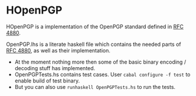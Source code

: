# HOpenPGP #

HOpenPGP is a implementation of the OpenPGP standard defined in 
[RFC 4880](http://tools.ietf.org/html/rfc4880).

OpenPGP.lhs is a literate haskell file which contains the needed parts of 
[RFC 4880](http://tools.ietf.org/html/rfc4880), as well as their implementation.

* At the moment nothing more then some of the basic binary encoding / decoding stuff has implemented.
* OpenPGPTests.hs contains test cases. User `cabal configure -f test` to enable build of test binary.
* But you can also use `runhaskell OpenPGPTests.hs` to run the tests.

 

